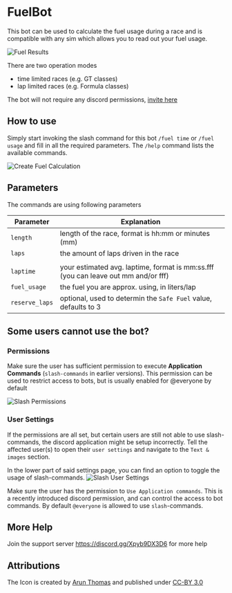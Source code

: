 # FuelBot

This bot can be used to calculate the fuel usage during a race and is compatible with any sim which allows you to read out your fuel usage.

![Fuel Results](https://imgur.com/MwfBw5C.png)

There are two operation modes
* time limited races (e.g. GT classes) 
* lap limited races (e.g. Formula classes)

The bot will not require any discord permissions, [invite here](https://discord.com/api/oauth2/authorize?client_id=890731736252686337&permissions=0&scope=bot%20applications.commands)


## How to use

Simply start invoking the slash command for this bot `/fuel time` or `/fuel usage` and fill in all the required parameters.
The `/help` command lists the available commands.


![Create Fuel Calculation](https://imgur.com/vRvqum4.png)


## Parameters

The commands are using following parameters



|Parameter| Explanation|
|---|---|
|```length```  | length of the race, format is hh:mm or minutes (mm)| 
|```laps``` | the amount of laps driven in the race|
||
|```laptime``` | your estimated avg. laptime, format is mm:ss.fff (you can leave out mm and/or fff)|
|```fuel_usage``` | the fuel you are approx. using, in liters/lap|
|```reserve_laps``` | optional, used to determin the `Safe Fuel` value, defaults to 3|



## Some users cannot use the bot?


### Permissions
Make sure the user has sufficient permission to execute **Application Commands** (`slash-commands` in earlier versions).
This permission can be used to restrict access to bots, but is usually enabled for @everyone by default

![Slash Permissions](https://imgur.com/3BGMlVl.png)

### User Settings
If the permissions are all set, but certain users are still not able to use slash-commands, the discord application might be setup incorrectly. Tell the affected user(s) to open their `user settings` and navigate to the `Text & images` section.

In the lower part of said settings page, you can find an option to toggle the usage of slash-commands.
![Slash User Settings](https://imgur.com/lI5QRoT.png)



Make sure the user has the permission to `Use Application commands`.
This is a recently introduced discord permission, and can control the access to bot commands.
By default `@everyone` is allowed to use `slash`-commands.


## More Help

Join the support server https://discord.gg/Xpyb9DX3D6 for more help


## Attributions

The Icon is created by [Arun Thomas](https://www.iconfinder.com/arunxthomas) and published under [CC-BY 3.0](https://creativecommons.org/licenses/by/3.0/)